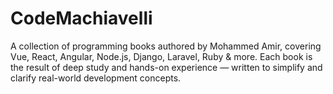 # CodeMachiavelli
A collection of programming books authored by Mohammed Amir, covering Vue, React, Angular, Node.js, Django, Laravel, Ruby &amp; more. Each book is the result of deep study and hands-on experience — written to simplify and clarify real-world development concepts.

